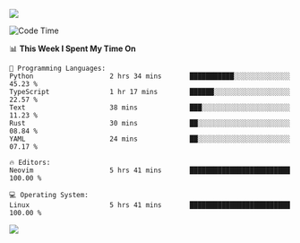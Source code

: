 <!-- [![Top Langs](https://github-readme-stats.vercel.app/api/top-langs/?username=gagahsyuja&theme=dracula&hide_border=true&border_radius=7)](https://github.com/anuraghazra/github-readme-stats) -->

![](https://komarev.com/ghpvc/?username=gagahsyuja&color=orange&style=pixel)

<!--START_SECTION:waka-->
![Code Time](http://img.shields.io/badge/Code%20Time-1%2C463%20hrs%208%20mins-blue)

📊 **This Week I Spent My Time On** 

```text
💬 Programming Languages: 
Python                   2 hrs 34 mins       ███████████░░░░░░░░░░░░░░   45.23 % 
TypeScript               1 hr 17 mins        ██████░░░░░░░░░░░░░░░░░░░   22.57 % 
Text                     38 mins             ███░░░░░░░░░░░░░░░░░░░░░░   11.23 % 
Rust                     30 mins             ██░░░░░░░░░░░░░░░░░░░░░░░   08.84 % 
YAML                     24 mins             ██░░░░░░░░░░░░░░░░░░░░░░░   07.17 % 

🔥 Editors: 
Neovim                   5 hrs 41 mins       █████████████████████████   100.00 % 

💻 Operating System: 
Linux                    5 hrs 41 mins       █████████████████████████   100.00 % 
```


<!--END_SECTION:waka-->

![](https://hit.yhype.me/github/profile?account_id=96577465)
